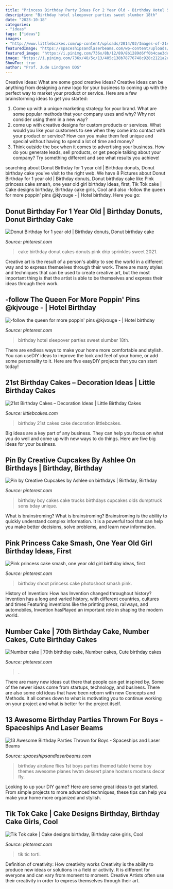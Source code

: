```yaml
---
title: "Princess Birthday Party Ideas For 2 Year Old - Birthday Hotel Sleepover Parties Sweet Slumber 18th"
description: "Birthday hotel sleepover parties sweet slumber 18th"
date: "2023-10-18"
categories:
- "ideas"
tags: ["ideas"]
images:
- "http://www.littlebcakes.com/wp-content/uploads/2014/02/Images-of-21st-Birthday-Cakes.jpg"
featuredImage: "https://spaceshipsandlaserbeams.com/wp-content/uploads/2016/02/1-airplane-themed-first-birthday-ideas-581x975.jpg"
featured_image: "https://i.pinimg.com/736x/8b/12/89/8b1289d6ff0b4cae3de7debc2a30d9b5--birthday-photo-shoots-first-birthday-photos.jpg"
image: "https://i.pinimg.com/736x/40/5c/13/405c138b78776748c928c2121a2e29d1.jpg"
ShowToc: true
author: "Prof. Jude Lindgren DDS"
---
```



Creative ideas: What are some good creative ideas?
Creative ideas can be anything from designing a new logo for your business to coming up with the perfect way to market your product or service. Here are a few brainstorming ideas to get you started: 
1. Come up with a unique marketing strategy for your brand. What are some popular methods that your company uses and why? Why not consider using them in a new way? 
2. come up with creative designs for custom products or services. What would you like your customers to see when they come into contact with your product or service? How can you make them feel unique and special without having to spend a lot of time and money? 
3. Think outside the box when it comes to advertising your business. How do you generate leads, sell products, or get people talking about your company? Try something different and see what results you achieve!

	

		
searching about Donut Birthday for 1 year old | Birthday donuts, Donut birthday cake you've visit to the right web. We have 8 Pictures about Donut Birthday for 1 year old | Birthday donuts, Donut birthday cake like Pink princess cake smash, one year old girl birthday ideas, first, Tik Tok cake | Cake designs birthday, Birthday cake girls, Cool and also -follow the queen for more poppin&#039; pins @kjvouge ️- | Hotel birthday. Here you go:
		
    
## Donut Birthday For 1 Year Old | Birthday Donuts, Donut Birthday Cake

<img loading=lazy src="https://i.pinimg.com/736x/96/81/e5/9681e5e8c6997a62745b163faeeb781a.jpg" onerror="this.onerror=null;this.src='https://tse2.mm.bing.net/th?id=OIP.krlS7rxgtS-Lcx--S-dzXAHaJ3&amp;pid=15.1';" alt="Donut Birthday for 1 year old | Birthday donuts, Donut birthday cake">

_Source: pinterest.com_

>cake birthday donut cakes donuts pink drip sprinkles sweet 2021. 

	

Creative art is the result of a person's ability to see the world in a different way and to express themselves through their work. There are many styles and techniques that can be used to create creative art, but the most important thing is that the artist is able to be themselves and express their ideas through their work.

    
## -follow The Queen For More Poppin&#039; Pins @kjvouge ️- | Hotel Birthday

<img loading=lazy src="https://i.pinimg.com/originals/06/62/9c/06629c2be29835925a95b51871d11d9b.jpg" onerror="this.onerror=null;this.src='https://tse4.mm.bing.net/th?id=OIP.GLC5MIYrc0DQAIJzZfnKMQHaNK&amp;pid=15.1';" alt="-follow the queen for more poppin&#039; pins @kjvouge ️- | Hotel birthday">

_Source: pinterest.com_

>birthday hotel sleepover parties sweet slumber 18th. 

	

There are endless ways to make your home more comfortable and stylish. You can useDIY ideas to improve the look and feel of your home, or add some personality to it. Here are five easyDIY projects that you can start today!

    
## 21st Birthday Cakes – Decoration Ideas | Little Birthday Cakes

<img loading=lazy src="http://www.littlebcakes.com/wp-content/uploads/2014/02/Images-of-21st-Birthday-Cakes.jpg" onerror="this.onerror=null;this.src='https://tse2.mm.bing.net/th?id=OIP.7ceUCD8BGLXEkUFyYyEfdAHaJ4&amp;pid=15.1';" alt="21st Birthday Cakes – Decoration Ideas | Little Birthday Cakes">

_Source: littlebcakes.com_

>birthday 21st cakes cake decoration littlebcakes. 

	

Big ideas are a key part of any business. They can help you focus on what you do well and come up with new ways to do things. Here are five big ideas for your business.

    
## Pin By Creative Cupcakes By Ashlee On Birthdays | Birthday, Birthday

<img loading=lazy src="https://i.pinimg.com/736x/f6/1e/06/f61e060ade193ffff52c8bf74d6bdc5f--boy-birthday-cakes-sons-birthday.jpg" onerror="this.onerror=null;this.src='https://tse4.mm.bing.net/th?id=OIP.nH2PdgIHhA_xyhCUjqsLvQHaJ4&amp;pid=15.1';" alt="Pin by Creative Cupcakes by Ashlee on birthdays | Birthday, Birthday">

_Source: pinterest.com_

>birthday boy cakes cake trucks birthdays cupcakes olds dumptruck sons bday unique. 

	

What is brainstroming?
What is brainstroming? Brainstroming is the ability to quickly understand complex information. It is a powerful tool that can help you make better decisions, solve problems, and learn new information.

    
## Pink Princess Cake Smash, One Year Old Girl Birthday Ideas, First

<img loading=lazy src="https://i.pinimg.com/736x/8b/12/89/8b1289d6ff0b4cae3de7debc2a30d9b5--birthday-photo-shoots-first-birthday-photos.jpg" onerror="this.onerror=null;this.src='https://tse4.mm.bing.net/th?id=OIP.MZCWYEj_FIIJjIusiPf3awDMEy&amp;pid=15.1';" alt="Pink princess cake smash, one year old girl birthday ideas, first">

_Source: pinterest.com_

>birthday shoot princess cake photoshoot smash pink. 

	

History of Invention: How has Invention changed throughout history?
Invention has a long and varied history, with different countries, cultures and times Featuring inventions like the printing press, railways, and automobiles, Invention hasPlayed an important role in shaping the modern world.

    
## Number Cake | 70th Birthday Cake, Number Cakes, Cute Birthday Cakes

<img loading=lazy src="https://i.pinimg.com/736x/4a/ca/67/4aca67d25209cdf6203ccdd3e3873404.jpg" onerror="this.onerror=null;this.src='https://tse4.mm.bing.net/th?id=OIP.gZY25Wxkevb7D56VqklsAgHaJ4&amp;pid=15.1';" alt="Number cake | 70th birthday cake, Number cakes, Cute birthday cakes">

_Source: pinterest.com_

>. 

	

There are many new ideas out there that people can get inspired by. Some of the newer ideas come from startups, technology, and business. There are also some old ideas that have been reborn with new Concepts and Methods. It all comes down to what is motivating you to continue working on your project and what is better for the project itself.

    
## 13 Awesome Birthday Parties Thrown For Boys - Spaceships And Laser Beams

<img loading=lazy src="https://spaceshipsandlaserbeams.com/wp-content/uploads/2016/02/1-airplane-themed-first-birthday-ideas-581x975.jpg" onerror="this.onerror=null;this.src='https://tse3.mm.bing.net/th?id=OIP.ViWXNwzx6DFt-r6EWkfQMQHaMb&amp;pid=15.1';" alt="13 Awesome Birthday Parties Thrown for Boys - Spaceships and Laser Beams">

_Source: spaceshipsandlaserbeams.com_

>birthday airplane flies 1st boys parties themed table theme boy themes awesome planes hwtm dessert plane hostess mostess decor fly. 

	

Looking to up your DIY game? Here are some great ideas to get started. From simple projects to more advanced techniques, these tips can help you make your home more organized and stylish.

    
## Tik Tok Cake | Cake Designs Birthday, Birthday Cake Girls, Cool

<img loading=lazy src="https://i.pinimg.com/736x/40/5c/13/405c138b78776748c928c2121a2e29d1.jpg" onerror="this.onerror=null;this.src='https://tse4.mm.bing.net/th?id=OIP.gKOGkLNUzVRbv5g0DFkLhwHaKi&amp;pid=15.1';" alt="Tik Tok cake | Cake designs birthday, Birthday cake girls, Cool">

_Source: pinterest.com_

>tik tic torti. 

	

Definition of creativity: How creativity works
Creativity is the ability to produce new ideas or solutions in a field or activity. It is different for everyone and can vary from moment to moment. Creative Artists often use their creativity in order to express themselves through their art.

